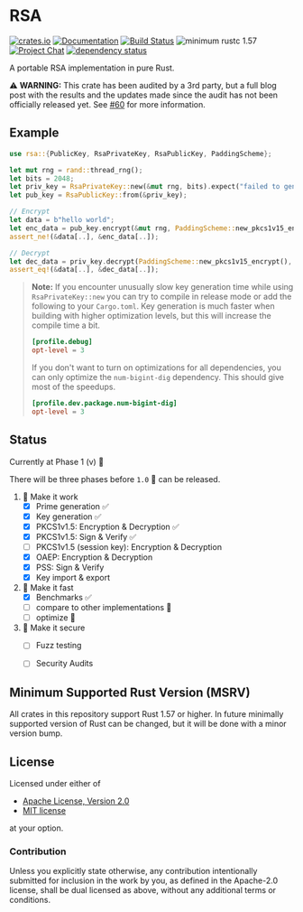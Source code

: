 # RSA

[![crates.io][crate-image]][crate-link]
[![Documentation][doc-image]][doc-link]
[![Build Status][build-image]][build-link]
![minimum rustc 1.57][msrv-image]
[![Project Chat][chat-image]][chat-link]
[![dependency status][deps-image]][deps-link]

A portable RSA implementation in pure Rust.

⚠️ **WARNING:** This crate has been audited by a 3rd party, but a full blog post with the results and the updates made since the audit has not been officially released yet. See [#60](https://github.com/RustCrypto/RSA/issues/60) for more information.

## Example

```rust
use rsa::{PublicKey, RsaPrivateKey, RsaPublicKey, PaddingScheme};

let mut rng = rand::thread_rng();
let bits = 2048;
let priv_key = RsaPrivateKey::new(&mut rng, bits).expect("failed to generate a key");
let pub_key = RsaPublicKey::from(&priv_key);

// Encrypt
let data = b"hello world";
let enc_data = pub_key.encrypt(&mut rng, PaddingScheme::new_pkcs1v15_encrypt(), &data[..]).expect("failed to encrypt");
assert_ne!(&data[..], &enc_data[..]);

// Decrypt
let dec_data = priv_key.decrypt(PaddingScheme::new_pkcs1v15_encrypt(), &enc_data).expect("failed to decrypt");
assert_eq!(&data[..], &dec_data[..]);
```

> **Note:** If you encounter unusually slow key generation time while using `RsaPrivateKey::new` you can try to compile in release mode or add the following to your `Cargo.toml`. Key generation is much faster when building with higher optimization levels, but this will increase the compile time a bit.
> ```toml
> [profile.debug]
> opt-level = 3
> ```
> If you don't want to turn on optimizations for all dependencies,
> you can only optimize the `num-bigint-dig` dependency. This should
> give most of the speedups.
> ```toml
> [profile.dev.package.num-bigint-dig]
> opt-level = 3
> ```

## Status

Currently at Phase 1 (v) 🚧

There will be three phases before `1.0` 🚢 can be released.

1. 🚧  Make it work
    - [x] Prime generation ✅
    - [x] Key generation ✅
    - [x] PKCS1v1.5: Encryption & Decryption ✅
    - [x] PKCS1v1.5: Sign & Verify ✅
    - [ ] PKCS1v1.5 (session key): Encryption & Decryption
    - [x] OAEP: Encryption & Decryption
    - [x] PSS: Sign & Verify
    - [x] Key import & export
2. 🚀 Make it fast
    - [x] Benchmarks ✅
    - [ ] compare to other implementations 🚧
    - [ ] optimize 🚧
3. 🔐 Make it secure
    - [ ] Fuzz testing
    - [ ] Security Audits


## Minimum Supported Rust Version (MSRV)

All crates in this repository support Rust 1.57 or higher. In future
minimally supported version of Rust can be changed, but it will be done with
a minor version bump.

## License

Licensed under either of

 * [Apache License, Version 2.0](http://www.apache.org/licenses/LICENSE-2.0)
 * [MIT license](http://opensource.org/licenses/MIT)

at your option.

### Contribution

Unless you explicitly state otherwise, any contribution intentionally submitted
for inclusion in the work by you, as defined in the Apache-2.0 license, shall be
dual licensed as above, without any additional terms or conditions.

[//]: # (badges)

[crate-image]: https://img.shields.io/crates/v/rsa.svg
[crate-link]: https://crates.io/crates/rsa
[doc-image]: https://docs.rs/rsa/badge.svg
[doc-link]: https://docs.rs/rsa
[build-image]: https://github.com/rustcrypto/RSA/workflows/CI/badge.svg
[build-link]: https://github.com/RustCrypto/RSA/actions?query=workflow%3ACI+branch%3Amaster
[msrv-image]: https://img.shields.io/badge/rustc-1.57+-blue.svg
[chat-image]: https://img.shields.io/badge/zulip-join_chat-blue.svg
[chat-link]: https://rustcrypto.zulipchat.com/#narrow/stream/260047-RSA
[deps-image]: https://deps.rs/repo/github/RustCrypto/RSA/status.svg
[deps-link]: https://deps.rs/repo/github/RustCrypto/RSA
